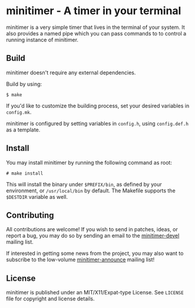 # minitimer - A timer in your terminal

minitimer is a very simple timer that lives in the terminal of your system. It
also provides a named pipe which you can pass commands to to control a running
instance of minitimer.

## Build

minitimer doesn't require any external dependencies.

Build by using:

```
$ make
```

If you'd like to customize the building process, set your desired variables in
``config.mk``.

minitimer is configured by setting variables in ``config.h``, using 
``config.def.h`` as a template.

## Install

You may install minitimer by running the following command as root:

```
# make install
```

This will install the binary under ``$PREFIX/bin``, as defined by your 
environment, or ``/usr/local/bin`` by default. The Makefile supports the 
``$DESTDIR`` variable as well.

## Contributing

All contributions are welcome! If you wish to send in patches, ideas, or report
a bug, you may do so by sending an email to the 
[minitimer-devel](https://lists.sr.ht/~arivigo/minitimer-devel) mailing list.

If interested in getting some news from the project, you may also want to 
subscribe to the low-volume 
[minitimer-announce](https://lists.sr.ht/~arivigo/minitimer-announce) mailing 
list!

## License

minitimer is published under an MIT/X11/Expat-type License. See ``LICENSE``
file for copyright and license details.
